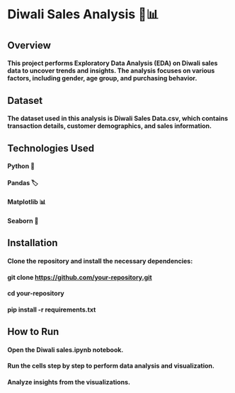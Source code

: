 # Diwali Sales Analysis 🎇📊
## Overview
#### This project performs Exploratory Data Analysis (EDA) on Diwali sales data to uncover trends and insights. The analysis focuses on various factors, including gender, age group, and purchasing behavior.

## Dataset
#### The dataset used in this analysis is Diwali Sales Data.csv, which contains transaction details, customer demographics, and sales information.

## Technologies Used
#### Python 🐍
#### Pandas 🏷️
#### Matplotlib 📊
#### Seaborn 🎨

## Installation
#### Clone the repository and install the necessary dependencies:
#### git clone https://github.com/your-repository.git
#### cd your-repository
#### pip install -r requirements.txt

## How to Run
#### Open the Diwali sales.ipynb notebook.
#### Run the cells step by step to perform data analysis and visualization.
#### Analyze insights from the visualizations.
